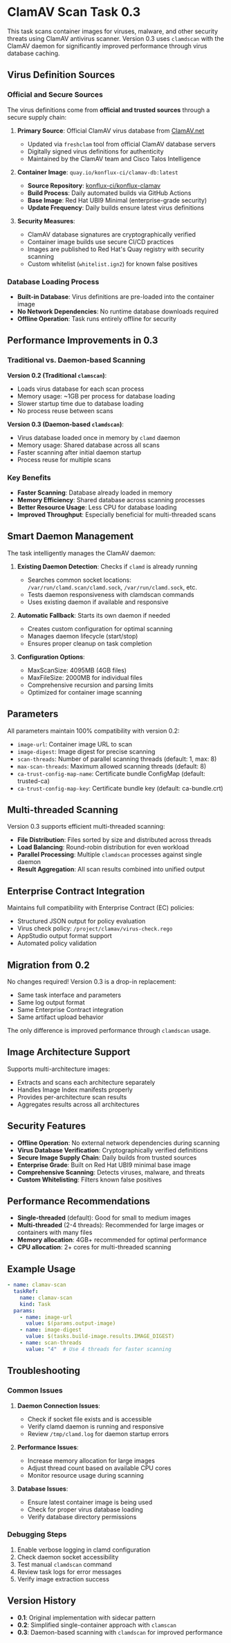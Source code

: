 # ClamAV Scan Task 0.3

This task scans container images for viruses, malware, and other security threats using ClamAV antivirus scanner. Version 0.3 uses `clamdscan` with the ClamAV daemon for significantly improved performance through virus database caching.

## Virus Definition Sources

### Official and Secure Sources
The virus definitions come from **official and trusted sources** through a secure supply chain:

1. **Primary Source**: Official ClamAV virus database from [ClamAV.net](https://www.clamav.net/)
   - Updated via `freshclam` tool from official ClamAV database servers
   - Digitally signed virus definitions for authenticity
   - Maintained by the ClamAV team and Cisco Talos Intelligence

2. **Container Image**: `quay.io/konflux-ci/clamav-db:latest`
   - **Source Repository**: [konflux-ci/konflux-clamav](https://github.com/konflux-ci/konflux-clamav)
   - **Build Process**: Daily automated builds via GitHub Actions
   - **Base Image**: Red Hat UBI9 Minimal (enterprise-grade security)
   - **Update Frequency**: Daily builds ensure latest virus definitions

3. **Security Measures**:
   - ClamAV database signatures are cryptographically verified
   - Container image builds use secure CI/CD practices
   - Images are published to Red Hat's Quay registry with security scanning
   - Custom whitelist (`whitelist.ign2`) for known false positives

### Database Loading Process
- **Built-in Database**: Virus definitions are pre-loaded into the container image
- **No Network Dependencies**: No runtime database downloads required
- **Offline Operation**: Task runs entirely offline for security

## Performance Improvements in 0.3

### Traditional vs. Daemon-based Scanning

**Version 0.2 (Traditional `clamscan`)**:
- Loads virus database for each scan process
- Memory usage: ~1GB per process for database loading
- Slower startup time due to database loading
- No process reuse between scans

**Version 0.3 (Daemon-based `clamdscan`)**:
- Virus database loaded once in memory by `clamd` daemon
- Memory usage: Shared database across all scans
- Faster scanning after initial daemon startup
- Process reuse for multiple scans

### Key Benefits
- **Faster Scanning**: Database already loaded in memory
- **Memory Efficiency**: Shared database across scanning processes
- **Better Resource Usage**: Less CPU for database loading
- **Improved Throughput**: Especially beneficial for multi-threaded scans

## Smart Daemon Management

The task intelligently manages the ClamAV daemon:

1. **Existing Daemon Detection**: Checks if `clamd` is already running
   - Searches common socket locations: `/var/run/clamd.scan/clamd.sock`, `/var/run/clamd.sock`, etc.
   - Tests daemon responsiveness with clamdscan commands
   - Uses existing daemon if available and responsive

2. **Automatic Fallback**: Starts its own daemon if needed
   - Creates custom configuration for optimal scanning
   - Manages daemon lifecycle (start/stop)
   - Ensures proper cleanup on task completion

3. **Configuration Options**:
   - MaxScanSize: 4095MB (4GB files)
   - MaxFileSize: 2000MB for individual files
   - Comprehensive recursion and parsing limits
   - Optimized for container image scanning

## Parameters

All parameters maintain 100% compatibility with version 0.2:

- `image-url`: Container image URL to scan
- `image-digest`: Image digest for precise scanning
- `scan-threads`: Number of parallel scanning threads (default: 1, max: 8)
- `max-scan-threads`: Maximum allowed scanning threads (default: 8)
- `ca-trust-config-map-name`: Certificate bundle ConfigMap (default: trusted-ca)
- `ca-trust-config-map-key`: Certificate bundle key (default: ca-bundle.crt)

## Multi-threaded Scanning

Version 0.3 supports efficient multi-threaded scanning:

- **File Distribution**: Files sorted by size and distributed across threads
- **Load Balancing**: Round-robin distribution for even workload
- **Parallel Processing**: Multiple `clamdscan` processes against single daemon
- **Result Aggregation**: All scan results combined into unified output

## Enterprise Contract Integration

Maintains full compatibility with Enterprise Contract (EC) policies:
- Structured JSON output for policy evaluation
- Virus check policy: `/project/clamav/virus-check.rego`
- AppStudio output format support
- Automated policy validation

## Migration from 0.2

No changes required! Version 0.3 is a drop-in replacement:
- Same task interface and parameters
- Same log output format
- Same Enterprise Contract integration
- Same artifact upload behavior

The only difference is improved performance through `clamdscan` usage.

## Image Architecture Support

Supports multi-architecture images:
- Extracts and scans each architecture separately
- Handles Image Index manifests properly
- Provides per-architecture scan results
- Aggregates results across all architectures

## Security Features

- **Offline Operation**: No external network dependencies during scanning
- **Virus Database Verification**: Cryptographically verified definitions
- **Secure Image Supply Chain**: Daily builds from trusted sources
- **Enterprise Grade**: Built on Red Hat UBI9 minimal base image
- **Comprehensive Scanning**: Detects viruses, malware, and threats
- **Custom Whitelisting**: Filters known false positives

## Performance Recommendations

- **Single-threaded** (default): Good for small to medium images
- **Multi-threaded** (2-4 threads): Recommended for large images or containers with many files
- **Memory allocation**: 4GB+ recommended for optimal performance
- **CPU allocation**: 2+ cores for multi-threaded scanning

## Example Usage

```yaml
- name: clamav-scan
  taskRef:
    name: clamav-scan
    kind: Task
  params:
    - name: image-url
      value: $(params.output-image)
    - name: image-digest
      value: $(tasks.build-image.results.IMAGE_DIGEST)
    - name: scan-threads
      value: "4"  # Use 4 threads for faster scanning
```

## Troubleshooting

### Common Issues

1. **Daemon Connection Issues**:
   - Check if socket file exists and is accessible
   - Verify clamd daemon is running and responsive
   - Review `/tmp/clamd.log` for daemon startup errors

2. **Performance Issues**:
   - Increase memory allocation for large images
   - Adjust thread count based on available CPU cores
   - Monitor resource usage during scanning

3. **Database Issues**:
   - Ensure latest container image is being used
   - Check for proper virus database loading
   - Verify database directory permissions

### Debugging Steps

1. Enable verbose logging in clamd configuration
2. Check daemon socket accessibility
3. Test manual `clamdscan` command
4. Review task logs for error messages
5. Verify image extraction success

## Version History

- **0.1**: Original implementation with sidecar pattern
- **0.2**: Simplified single-container approach with `clamscan`
- **0.3**: Daemon-based scanning with `clamdscan` for improved performance 
